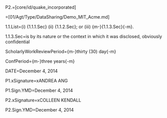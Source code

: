 P2.=[core/id/quake_incorporated]

=[01/Agt/Type/DataSharing/Demo_MIT_Acme.md]

1.1.List=(i) {1.1.1.Sec} (ii) {1.1.2.Sec}; or (iii) {m-}{1.1.3.Sec}{-m}.

1.1.3.Sec=is by its nature or the context in which it was disclosed, obviously confidential

ScholarlyWorkReviewPeriod={m-}thirty (30) day{-m}

ConfPeriod={m-}three years{-m}

DATE=December 4, 2014 

P1.xSignature=xANDREA ANG

P1.Sign.YMD=December 4, 2014

P2.xSignature=xCOLLEEN KENDALL

P2.Sign.YMD=December 4, 2014